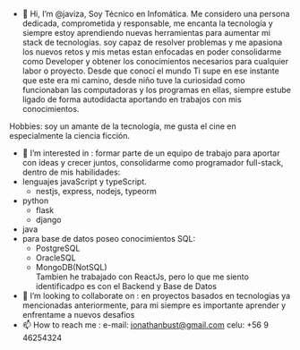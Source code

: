 - 👋 Hi, I’m @javiza, 
Soy Técnico en Infomática. Me considero una persona dedicada, comprometida y responsable, me encanta la tecnología y siempre estoy aprendiendo nuevas herramientas para aumentar mi stack de tecnologías.
soy capaz de resolver problemas y me apasiona los nuevos retos y mis metas estan enfocadas en poder consolidarme como Developer y obtener los conocimientos necesarios para cualquier labor o proyecto. Desde que conocí el mundo Ti supe en ese instante que este era mi camino, desde niño tuve la curiosidad como funcionaban las computadoras y los programas en ellas, siempre estube ligado de forma autodidacta aportando en trabajos con mis conocimientos.

Hobbies: soy un amante de la tecnología, me gusta el cine en especialmente la ciencia ficción.
- 👀 I’m interested in : formar parte de un equipo de trabajo para aportar con ideas y crecer juntos, consolidarme como programador full-stack, dentro de mis habilidades: 
-  lenguajes javaScript y typeScript.
     * nestjs, express, nodejs, typeorm
-  python
    * flask
    * django
-  java
-  para base de datos poseo conocimientos SQL:
    * PostgreSQL
    * OracleSQL
    * MongoDB(NotSQL)  
Tambien he trabajado con ReactJs, pero lo que me siento identificadpo es con el Backend y Base de Datos
- 💞️ I’m looking to collaborate on : en proyectos basados en tecnologias ya mencionadas  anteriormente, para mi siempre es importante aprender y enfrentame a nuevos desafios
- 📫 How to reach me : e-mail: jonathanbust@gmail.com
celu: +56 9 46254324
